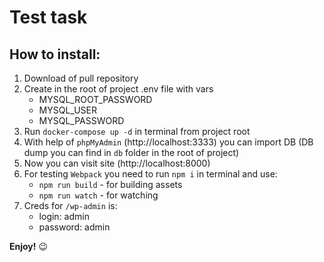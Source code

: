 # Test task

## How to install:
1. Download of pull repository
2. Create in the root of project .env file with vars
    - MYSQL_ROOT_PASSWORD
    - MYSQL_USER
    - MYSQL_PASSWORD
3. Run `docker-compose up -d` in terminal from project root
4. With help of `phpMyAdmin` (http://localhost:3333) you can import DB (DB dump you can find in `db` folder in the 
   root of project)
5. Now you can visit site (http://localhost:8000)
6. For testing `Webpack` you need to run `npm i` in terminal and use: 
   - `npm run build` - for building assets 
   - `npm run watch` - for watching
7. Creds for `/wp-admin` is: 
   - login: admin
   - password: admin

**Enjoy!** 😉
